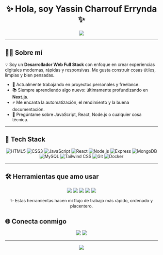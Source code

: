 <h1 align="center">✨ Hola, soy Yassin Charrouf Errynda ✨</h1>

<p align="center">
  <img src="https://readme-typing-svg.herokuapp.com?font=Fira+Code&duration=2500&pause=1000&color=00F7FF&center=true&vCenter=true&width=435&lines=Desarrollador+Web+Full+Stack;Apasionado+por+el+Frontend+y+Backend" />
</p>

---

## 🧑‍💻 Sobre mí

💡 Soy un **Desarrollador Web Full Stack** con enfoque en crear experiencias digitales modernas, rápidas y responsivas. Me gusta construir cosas útiles, limpias y bien pensadas.

- 🎯 Actualmente trabajando en proyectos personales y freelance.
- 📚 Siempre aprendiendo algo nuevo: últimamente profundizando en **Next.js**.
- ⚡ Me encanta la automatización, el rendimiento y la buena documentación.
- 💬 Pregúntame sobre JavaScript, React, Node.js o cualquier cosa técnica.

---

## 🚀 Tech Stack

<div align="center">
  
![HTML5](https://img.shields.io/badge/HTML5-E34F26?style=flat-square&logo=html5&logoColor=white)
![CSS3](https://img.shields.io/badge/CSS3-1572B6?style=flat-square&logo=css3&logoColor=white)
![JavaScript](https://img.shields.io/badge/JavaScript-F7DF1E?style=flat-square&logo=javascript&logoColor=black)
![React](https://img.shields.io/badge/React-20232A?style=flat-square&logo=react&logoColor=61DAFB)
![Node.js](https://img.shields.io/badge/Node.js-43853D?style=flat-square&logo=node-dot-js&logoColor=white)
![Express](https://img.shields.io/badge/Express.js-000000?style=flat-square&logo=express&logoColor=white)
![MongoDB](https://img.shields.io/badge/MongoDB-4EA94B?style=flat-square&logo=mongodb&logoColor=white)
![MySQL](https://img.shields.io/badge/MySQL-00758F?style=flat-square&logo=mysql&logoColor=white)
![Tailwind CSS](https://img.shields.io/badge/Tailwind_CSS-38B2AC?style=flat-square&logo=tailwind-css&logoColor=white)
![Git](https://img.shields.io/badge/Git-F05032?style=flat-square&logo=git&logoColor=white)
![Docker](https://img.shields.io/badge/Docker-2496ED?style=flat-square&logo=docker&logoColor=white)

</div>

---
## 🛠️ Herramientas que amo usar

<p align="center">
  <img src="https://img.shields.io/badge/Visual_Studio_Code-007ACC?style=for-the-badge&logo=visual-studio-code&logoColor=white" />
  <img src="https://img.shields.io/badge/Figma-F24E1E?style=for-the-badge&logo=figma&logoColor=white" />
  <img src="https://img.shields.io/badge/Postman-FF6C37?style=for-the-badge&logo=postman&logoColor=white" />
  <img src="https://img.shields.io/badge/Docker-2496ED?style=for-the-badge&logo=docker&logoColor=white" />
  <img src="https://img.shields.io/badge/Vite-646CFF?style=for-the-badge&logo=vite&logoColor=white" />
</p>

<p align="center">
  ✨ Estas herramientas hacen mi flujo de trabajo más rápido, ordenado y placentero.
</p>

## 🌐 Conecta conmigo

<p align="center">
  <a href="mailto:charrouferrynda.yassin@gmail.com"><img src="https://img.shields.io/badge/Email-D14836?style=for-the-badge&logo=gmail&logoColor=white" /></a>
  <a href="https://www.linkedin.com/in/yassin-charrouf-errynda-73a208374/"><img src="https://img.shields.io/badge/LinkedIn-0A66C2?style=for-the-badge&logo=linkedin&logoColor=white" /></a>
</p>

---

<p align="center">
  <img src="https://capsule-render.vercel.app/api?type=waving&color=00F7FF&height=100&section=footer"/>
</p>
